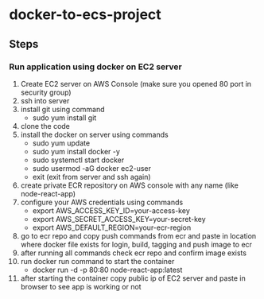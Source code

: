 # docker-to-ecs-project

## Steps

### Run application using docker on EC2 server

1. Create EC2 server on AWS Console (make sure you opened 80 port in security group)
2. ssh into server
3. install git using command
    * sudo yum install git
4. clone the code
5. install the docker on server using commands
    * sudo yum update
    * sudo yum install docker -y
    * sudo systemctl start docker
    * sudo usermod -aG docker ec2-user
    * exit (exit from server and ssh again)
6. create private ECR repository on AWS console with any name (like node-react-app)
7. configure your AWS credentials using commands
    * export AWS_ACCESS_KEY_ID=your-access-key
    * export AWS_SECRET_ACCESS_KEY=your-secret-key
    * export AWS_DEFAULT_REGION=your-ecr-region
8. go to ecr repo and copy push commands from ecr and paste in location where docker file exists for login, build, tagging and push image to ecr
9. after running all commands check ecr repo and confirm image exists
10. run docker run command to start the container
    * docker run -d -p 80:80 node-react-app:latest
11. after starting the container copy public ip of EC2 server and paste in browser to see app is working or not
